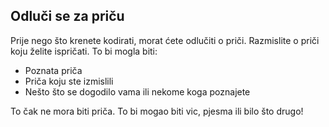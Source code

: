 ## Odluči se za priču

Prije nego što krenete kodirati, morat ćete odlučiti o priči. Razmislite o priči koju želite ispričati. To bi mogla biti:

+ Poznata priča
+ Priča koju ste izmislili
+ Nešto što se dogodilo vama ili nekome koga poznajete

To čak ne mora biti priča. To bi mogao biti vic, pjesma ili bilo što drugo!